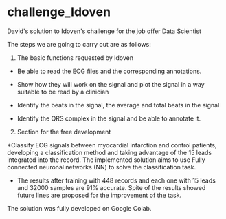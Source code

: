 # challenge_Idoven
David's solution to Idoven's challenge for the job offer Data Scientist

The steps we are going to carry out are as follows:

1. The basic functions requested by Idoven

* Be able to read the ECG files and the corresponding annotations.
* Show how they will work on the signal and plot the signal in a way suitable to be read by a clinician

* Identify the beats in the signal, the average and total beats in the signal
* Identify the QRS complex in the signal and be able to annotate it.

2. Section for the free development

*Classify ECG signals between myocardial infarction and control patients, developing a classification method and taking advantage of the 15 leads integrated into the record. The implemented solution aims to use Fully connected neuronal networks (NN) to solve the classification task.

* The results after training with 448 records and each one with 15 leads and 32000 samples are 91% accurate. Spite of the results showed future lines are proposed for the improvement of the task.

The solution was fully developed on Google Colab.
